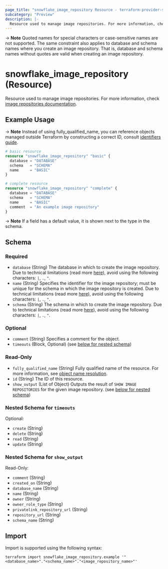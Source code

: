 ```yaml
---
page_title: "snowflake_image_repository Resource - terraform-provider-snowflake"
subcategory: "Preview"
description: |-
  Resource used to manage image repositories. For more information, check image repositories documentation https://docs.snowflake.com/en/sql-reference/sql/create-image-repository.
---
```


-> **Note** Quoted names for special characters or case-sensitive names are not supported. The same constraint also applies to database and schema names where you create an image repository. That is, database and schema names without quotes are valid when creating an image repository.

# snowflake_image_repository (Resource)

Resource used to manage image repositories. For more information, check [image repositories documentation](https://docs.snowflake.com/en/sql-reference/sql/create-image-repository).

## Example Usage

-> **Note** Instead of using fully_qualified_name, you can reference objects managed outside Terraform by constructing a correct ID, consult [identifiers guide](../guides/identifiers_rework_design_decisions#new-computed-fully-qualified-name-field-in-resources).
<!-- TODO(SNOW-1634854): include an example showing both methods-->

```terraform
# basic resource
resource "snowflake_image_repository" "basic" {
  database = "DATABASE"
  schema   = "SCHEMA"
  name     = "BASIC"
}

# complete resource
resource "snowflake_image_repository" "complete" {
  database = "DATABASE"
  schema   = "SCHEMA"
  name     = "BASIC"
  comment  = "An example image repository"
}
```

-> **Note** If a field has a default value, it is shown next to the type in the schema.

<!-- schema generated by tfplugindocs -->
## Schema

### Required

- `database` (String) The database in which to create the image repository. Due to technical limitations (read more [here](../guides/identifiers_rework_design_decisions#known-limitations-and-identifier-recommendations)), avoid using the following characters: `|`, `.`, `"`.
- `name` (String) Specifies the identifier for the image repository; must be unique for the schema in which the image repository is created. Due to technical limitations (read more [here](../guides/identifiers_rework_design_decisions#known-limitations-and-identifier-recommendations)), avoid using the following characters: `|`, `.`, `"`.
- `schema` (String) The schema in which to create the image repository. Due to technical limitations (read more [here](../guides/identifiers_rework_design_decisions#known-limitations-and-identifier-recommendations)), avoid using the following characters: `|`, `.`, `"`.

### Optional

- `comment` (String) Specifies a comment for the object.
- `timeouts` (Block, Optional) (see [below for nested schema](#nestedblock--timeouts))

### Read-Only

- `fully_qualified_name` (String) Fully qualified name of the resource. For more information, see [object name resolution](https://docs.snowflake.com/en/sql-reference/name-resolution).
- `id` (String) The ID of this resource.
- `show_output` (List of Object) Outputs the result of `SHOW IMAGE REPOSITORIES` for the given image repository. (see [below for nested schema](#nestedatt--show_output))

<a id="nestedblock--timeouts"></a>
### Nested Schema for `timeouts`

Optional:

- `create` (String)
- `delete` (String)
- `read` (String)
- `update` (String)


<a id="nestedatt--show_output"></a>
### Nested Schema for `show_output`

Read-Only:

- `comment` (String)
- `created_on` (String)
- `database_name` (String)
- `name` (String)
- `owner` (String)
- `owner_role_type` (String)
- `privatelink_repository_url` (String)
- `repository_url` (String)
- `schema_name` (String)

## Import

Import is supported using the following syntax:

```shell
terraform import snowflake_image_repository.example '"<database_name>"."<schema_name>"."<image_repository_name>"'
```
